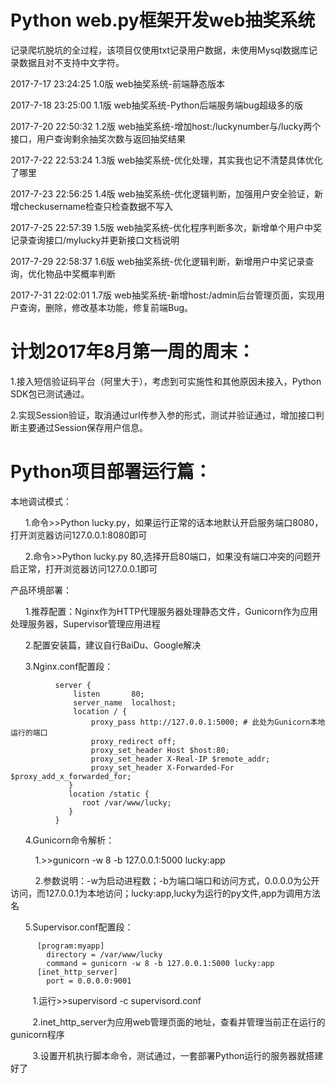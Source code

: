 ﻿
# Python web.py框架开发web抽奖系统

记录爬坑脱坑的全过程，该项目仅使用txt记录用户数据，未使用Mysql数据库记录数据且对不支持中文字符。

2017-7-17 23:24:25 1.0版 web抽奖系统-前端静态版本

2017-7-18 23:25:00 1.1版 web抽奖系统-Python后端服务端bug超级多的版

2017-7-20 22:50:32 1.2版 web抽奖系统-增加host:/luckynumber与/lucky两个接口，用户查询剩余抽奖次数与返回抽奖结果

2017-7-22 22:53:24 1.3版 web抽奖系统-优化处理，其实我也记不清楚具体优化了哪里

2017-7-23 22:56:25 1.4版 web抽奖系统-优化逻辑判断，加强用户安全验证，新增checkusername检查只检查数据不写入

2017-7-25 22:57:39 1.5版 web抽奖系统-优化程序判断多次，新增单个用户中奖记录查询接口/mylucky并更新接口文档说明

2017-7-29 22:58:37 1.6版 web抽奖系统-优化逻辑判断，新增用户中奖记录查询，优化物品中奖概率判断

2017-7-31 22:02:01 1.7版 web抽奖系统-新增host:/admin后台管理页面，实现用户查询，删除，修改基本功能，修复前端Bug。

# 计划2017年8月第一周的周末：

1.接入短信验证码平台（阿里大于），考虑到可实施性和其他原因未接入，Python SDK包已测试通过。

2.实现Session验证，取消通过url传参入参的形式，测试并验证通过，增加接口判断主要通过Session保存用户信息。



# Python项目部署运行篇：


本地调试模式：

        1.命令>>Python lucky.py，如果运行正常的话本地默认开启服务端口8080，打开浏览器访问127.0.0.1:8080即可
        
        2.命令>>Python lucky.py 80,选择开启80端口，如果没有端口冲突的问题开启正常，打开浏览器访问127.0.0.1即可
                   
                   
产品环境部署：


        1.推荐配置：Nginx作为HTTP代理服务器处理静态文件，Gunicorn作为应用处理服务器，Supervisor管理应用进程
        
        2.配置安装篇，建议自行BaiDu、Google解决
        
        3.Nginx.conf配置段：
        
        
              server {
                  listen       80;
                  server_name  localhost;
                  location / {
                      proxy_pass http://127.0.0.1:5000; # 此处为Gunicorn本地运行的端口
                      proxy_redirect off;
                      proxy_set_header Host $host:80;
                      proxy_set_header X-Real-IP $remote_addr;
                      proxy_set_header X-Forwarded-For $proxy_add_x_forwarded_for;
                 }
                 location /static {
                    root /var/www/lucky;
                 }
              }
             
        
        
              
       4.Gunicorn命令解析：
       
           1.>>gunicorn -w 8 -b 127.0.0.1:5000 lucky:app
            
           2.参数说明：-w为启动进程数；-b为端口端口和访问方式，0.0.0.0为公开访问，而127.0.0.1为本地访问；lucky:app,lucky为运行的py文件,app为调用方法名
            
            
       5.Supervisor.conf配置段：
          
       
          [program:myapp]
            directory = /var/www/lucky
            command = gunicorn -w 8 -b 127.0.0.1:5000 lucky:app
          [inet_http_server]
            port = 0.0.0.0:9001
            
          1.运行>>supervisord -c supervisord.conf
          
          2.inet_http_server为应用web管理页面的地址，查看并管理当前正在运行的gunicorn程序
          
          3.设置开机执行脚本命令，测试通过，一套部署Python运行的服务器就搭建好了
          

    
